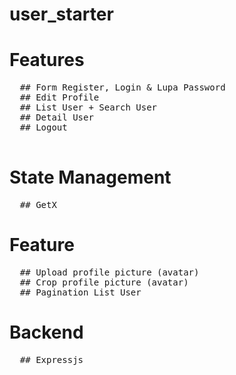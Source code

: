 # user_starter

# Features
<pre>
  ## Form Register, Login & Lupa Password
  ## Edit Profile
  ## List User + Search User
  ## Detail User
  ## Logout
  </pre>

# State Management
<pre>
  ## GetX
</pre>

# Feature
<pre>
  ## Upload profile picture (avatar)
  ## Crop profile picture (avatar)
  ## Pagination List User
</pre>

# Backend
<pre>
  ## Expressjs
</pre>
